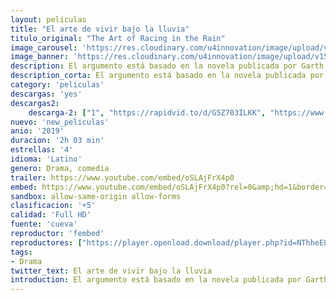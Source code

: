 ```yaml
---
layout: peliculas
title: "El arte de vivir bajo la lluvia"
titulo_original: "The Art of Racing in the Rain"
image_carousel: 'https://res.cloudinary.com/u4innovation/image/upload/v1566096201/arte-vivir-min_vo0t4h.jpg'
image_banner: 'https://res.cloudinary.com/u4innovation/image/upload/v1566096204/__5d31f55db002c-min_mgh0ni.jpg'
description: El argumento está basado en la novela publicada por Garth Stein, la cual responde al mismo nombre que el filme. La historia combina diferentes sentimientos y situaciones comprometidas para la sociedad como son el dolor, la liberación, el cariño o el riesgo. Enzo, un perro que ha experimentado muchas aventuras interesantes a lo largo de su vida, es el personaje que pone voz a la película. Pese a no ser una persona de carne y hueso, este entrañable animal será capaz de dar diferentes lecciones a los seres humanos sobre cuál tendría que ser la manera adecuada de actuar sea cual sea la situación en la que se encuentren.
description_corta: El argumento está basado en la novela publicada por Garth Stein, la cual responde al mismo nombre que el filme. La historia combina diferentes sentimientos y situaciones comprometidas para la sociedad como son el dolor, la liberación, el cariño o el riesgo. Enzo, un perro que ha...
category: 'peliculas'
descargas: 'yes'
descargas2:
    descarga-2: ["1", "https://rapidvid.to/d/G5Z703ILKK", "https://www.google.com/s2/favicons?domain=www.rapidvideo.com","RapidVideo","https://res.cloudinary.com/imbriitneysam/image/upload/v1541473684/mexico.png", "Latino", "TS-Screener"]
nuevo: 'new_peliculas'
anio: '2019'
duracion: '2h 03 min'
estrellas: '4'
idioma: 'Latino'
genero: Drama, comedia
trailer: https://www.youtube.com/embed/oSLAjFrX4p0
embed: https://www.youtube.com/embed/oSLAjFrX4p0?rel=0&amp;hd=1&border=0&wmode=opaque&enablejsapi=1&modestbranding=1&controls=1&showinfo=1
sandbox: allow-same-origin allow-forms
clasificacion: '+5'
calidad: 'Full HD'
fuente: 'cueva'
reproductor: 'fembed'
reproductores: ["https://player.openload.download/player.php?id=NThheE8vVlFPWUVQaGo2Y0JxclF0b2JXamxVK3Y3NGQ3TDA1Nm1jMlFYZ2t3UjdZMUo0cnpacVFPcmxObkMzOW9RYU5XeXBZZjAzTVBjWG5TOTFONkE9PQ","https://www.zembed.to/public/dist/asteroid.html?id=1301578ae5685c0eaedf14b7efcb7a57&title=The%20Art%20of%20Racing%20in%20the%20Rain","https://api.cuevana3.io/olpremium/gd.php?file=ek5lbm9xYWNrS0xNejZaa1paRFE0OG5SbjZHVXh0SGx5ZENjcDZDUXhPTFJrcU9lbE52RzVaTFRtNkp5eThXd3NiZUFxdz09","https://api.cuevana3.io/rr/gd.php?h=ek5lbm9xYWNrS0xJMVp5b21KREk0dFBLbjVkaHhkRGdrOG1jbnBpUnhhS1ZxSUdNaXBYUndaZXNoNXFLdTYycDBydUZmbldYcnRTcXQ1S2FhTkhLNmRxU3FadVkyUT09"]
tags:
- Drama
twitter_text: El arte de vivir bajo la lluvia
introduction: El argumento está basado en la novela publicada por Garth Stein, la cual responde al mismo nombre que el filme. La historia combina diferentes sentimientos y situaciones comprometidas para la sociedad como son el dolor, la liberación, el cariño o el riesgo. Enzo, un perro que ha...
---
```












